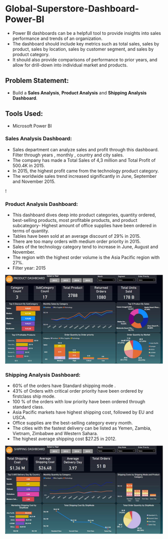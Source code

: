 # Global-Superstore-Dashboard-Power-BI
- Power BI dashboards can be a helpfull tool to provide insights into sales performance and trends of an organization.
- The dashboard should include key metrics such as total sales, sales by product, sales by location, sales by customer segment, and sales by product category.
- It should also provide comparisons of performance to prior years, and allow for drill-down into individual market and products.

## Problem Statement:
- Build a **Sales Analysis**, **Product Analysis** and **Shipping Analysis Dashboard**.

## Tools Used:
- Microsoft Power BI

### Sales Analysis Dashboard:
- Sales department can analyze sales and profit through this dashboard. Filter through years , monthly , country and city sales.
- The company has made a Total Sales of 4,3 million and Total Profit of 500.4K in 2015.
- In 2015, the highest profit came from the technology product category.
- The worldwide sales trend increased significantly in June, September and November 2015.

! [](https://github.com/bakiylc/Global-Superstore-Analysis/blob/main/GB_STR_1.jpg)


### Product Analysis Dashboard:
- This dashboard dives deep into product categories, quantity ordered, best-selling products, most profitable products, and product subcategory- Highest amount of office supplies have been ordered in terms of quantity.
- Tables have been sold at an average discount of 29% in 2015.
- There are too many orders with medium order priority in 2015.
- Sales of the technology category tend to increase in June, August and November.
- The region with the highest order volume is the Asia Pacific region with 27%.
- Filter year: 2015

![](https://github.com/bakiylc/Global-Superstore-Analysis/blob/main/GB_STR_2.jpg)


### Shipping Analysis Dashboard:
- 60% of the orders have Standard shipping mode .
- 43% of Orders with critical order priority have been ordered by firstclass ship mode.
- 100 % of the orders with low priority have been ordered through standard class.
- Asia Pacific markets have highest shipping cost, followed by EU and USCA.
- Office supplies are the best-selling category every month.
- The cities with the fastest delivery can be listed as Yemen, Zambia, Vietnam, Zimbabwe and Western Sahara.
- The highest average shipping cost $27.25 in 2012.

![](https://github.com/bakiylc/Global-Superstore-Analysis/blob/main/GB_STR_3.jpg)
